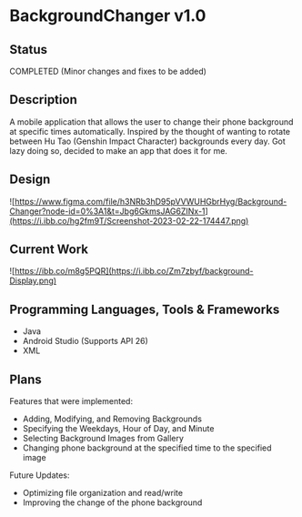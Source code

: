 # BackgroundChanger v1.0
## Status
COMPLETED (Minor changes and fixes to be added)

## Description
A mobile application that allows the user to change their phone background at specific times automatically.
Inspired by the thought of wanting to rotate between Hu Tao (Genshin Impact Character) backgrounds every day. 
Got lazy doing so, decided to make an app that does it for me.

## Design

![https://www.figma.com/file/h3NRb3hD95pVVWUHGbrHyg/Background-Changer?node-id=0%3A1&t=Jbg6GkmsJAG6ZINx-1](https://i.ibb.co/hg2fm9T/Screenshot-2023-02-22-174447.png)

## Current Work
![https://ibb.co/m8g5PQR](https://i.ibb.co/Zm7zbyf/background-Display.png)

## Programming Languages, Tools & Frameworks
- Java
- Android Studio (Supports API 26)
- XML

## Plans
Features that were implemented:
- Adding, Modifying, and Removing Backgrounds
- Specifying the Weekdays, Hour of Day, and Minute
- Selecting Background Images from Gallery
- Changing phone background at the specified time to the specified image

Future Updates:
- Optimizing file organization and read/write
- Improving the change of the phone background
